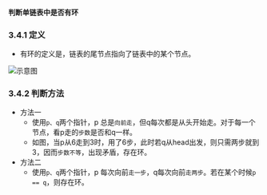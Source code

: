 #### 判断单链表中是否有环

### 3.4.1 定义
- 有环的定义是，链表的尾节点指向了链表中的某个节点。

![示意图](https://note.youdao.com/yws/public/resource/1b770a4f7325b4c1a0a446487b26dac5/xmlnote/D1C5C422C06E47BA875C4EE76F023520/11659)

### 3.4.2 判断方法
- 方法一
    - 使用`p、q`两个指针，p 总是`向前走`，但q每次都是从头开始走。对于每一个节点，看p走的`步数`是否和q一样。
    - 如图，当p从6走到3时，用了6步，此时若q从head出发，则只需两步就到3，因而`步数不等`，出现矛盾，存在环。
- 方法二
    - 使用`p、q`两个指针，p 每次向前`走一步`，q每次向前`走两步`。若在某个时候`p == q`，则存在环。
